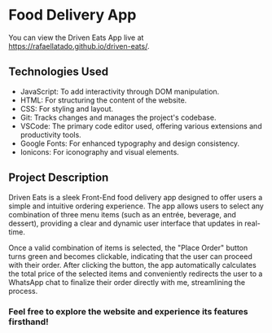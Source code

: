 # Food Delivery App

You can view the Driven Eats App live at <a href="https://rafaellatado.github.io/driven-eats/" target="_blank">https://rafaellatado.github.io/driven-eats/</a>.

## Technologies Used

- JavaScript: To add interactivity through DOM manipulation.
- HTML: For structuring the content of the website.
- CSS: For styling and layout.
- Git: Tracks changes and manages the project's codebase.
- VSCode: The primary code editor used, offering various extensions and productivity tools.
- Google Fonts: For enhanced typography and design consistency.
- Ionicons: For iconography and visual elements.

## Project Description

Driven Eats is a sleek Front-End food delivery app designed to offer users a simple and intuitive ordering experience. 
The app allows users to select any combination of three menu items (such as an entrée, beverage, and dessert), 
providing a clear and dynamic user interface that updates in real-time.

Once a valid combination of items is selected, the "Place Order" button turns green and becomes clickable, 
indicating that the user can proceed with their order. After clicking the button, the app automatically calculates the total price of the selected items 
and conveniently redirects the user to a WhatsApp chat to finalize their order directly with me, streamlining the process.

### Feel free to explore the website and experience its features firsthand!
